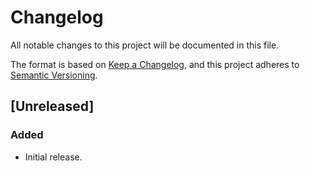 # Changelog

All notable changes to this project will be documented in this file.

The format is based on [Keep a Changelog][0], and this project adheres to 
[Semantic Versioning][1].

## [Unreleased]
### Added
- Initial release.


[0]: https://keepachangelog.com/en
[1]: https://semver.org/spec/v2.0.0.html
